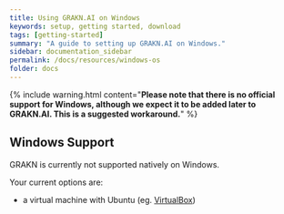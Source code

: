 ```yaml
---
title: Using GRAKN.AI on Windows
keywords: setup, getting started, download
tags: [getting-started]
summary: "A guide to setting up GRAKN.AI on Windows."
sidebar: documentation_sidebar
permalink: /docs/resources/windows-os
folder: docs
---
```


{% include warning.html content="**Please note that there is no official support for Windows, although we expect it to be added later to GRAKN.AI. This is a suggested workaround.**" %}

## Windows Support

GRAKN is currently not supported natively on Windows.

Your current options are:
- a virtual machine with Ubuntu (eg. [VirtualBox](https://www.virtualbox.org/wiki/Downloads))
